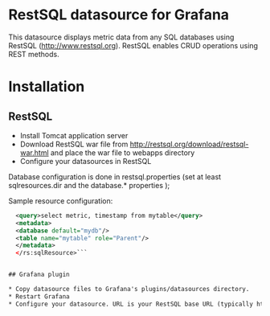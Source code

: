# RestSQL datasource for Grafana

This datasource displays metric data from any SQL databases using RestSQL (http://www.restsql.org).
RestSQL enables CRUD operations using REST methods.

# Installation

## RestSQL

* Install Tomcat application server
* Download RestSQL war file from http://restsql.org/download/restsql-war.html and place the war file to webapps directory
* Configure your datasources in RestSQL

Database configuration is done in restsql.properties (set at least sqlresources.dir and the database.* properties );

Sample resource configuration:

``` xml <rs:sqlResource xmlns:rs="http://restsql.org/schema" xmlns:xsi="http://www.w3.org/2001/XMLSchema-instance" xsi:schemaLocation="http://restsql.org/schema SqlResource.xsd ">
  <query>select metric, timestamp from mytable</query>
  <metadata>
  <database default="mydb"/>
  <table name="mytable" role="Parent"/>
  </metadata>
  </rs:sqlResource>```


## Grafana plugin

* Copy datasource files to Grafana's plugins/datasources directory.
* Restart Grafana
* Configure your datasource. URL is your RestSQL base URL (typically http://localhost:8080/restsql )
